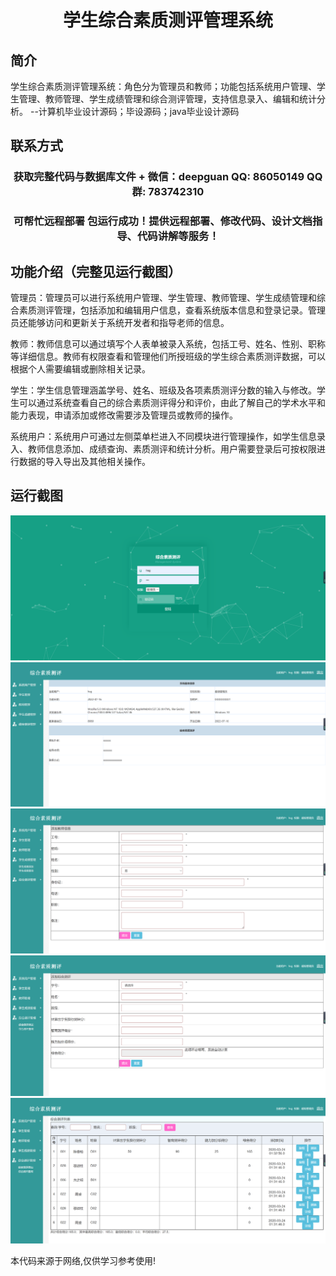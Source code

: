 <p><h1 align="center">学生综合素质测评管理系统</h1></p>

## 简介
学生综合素质测评管理系统：角色分为管理员和教师；功能包括系统用户管理、学生管理、教师管理、学生成绩管理和综合测评管理，支持信息录入、编辑和统计分析。    --计算机毕业设计源码；毕设源码；java毕业设计源码


## 联系方式
<p><h3 align="center">获取完整代码与数据库文件 + 微信：deepguan QQ: 86050149 QQ群: 783742310</h3></p>
<p><h3 align="center">可帮忙远程部署 包运行成功！提供远程部署、修改代码、设计文档指导、代码讲解等服务！</h3></p>

## 功能介绍（完整见运行截图）
管理员：管理员可以进行系统用户管理、学生管理、教师管理、学生成绩管理和综合素质测评管理，包括添加和编辑用户信息，查看系统版本信息和登录记录。管理员还能够访问和更新关于系统开发者和指导老师的信息。

教师：教师信息可以通过填写个人表单被录入系统，包括工号、姓名、性别、职称等详细信息。教师有权限查看和管理他们所授班级的学生综合素质测评数据，可以根据个人需要编辑或删除相关记录。

学生：学生信息管理涵盖学号、姓名、班级及各项素质测评分数的输入与修改。学生可以通过系统查看自己的综合素质测评得分和评价，由此了解自己的学术水平和能力表现，申请添加或修改需要涉及管理员或教师的操作。

系统用户：系统用户可通过左侧菜单栏进入不同模块进行管理操作，如学生信息录入、教师信息添加、成绩查询、素质测评和统计分析。用户需要登录后可按权限进行数据的导入导出及其他相关操作。


## 运行截图
![](imgs/588112-20220716083125691-980420527.png)
![](imgs/588112-20220716083129225-1615800010.png)
![](imgs/588112-20220716083132797-469907871.png)
![](imgs/588112-20220716083136562-1732265769.png)
![](imgs/588112-20220716083140004-71185036.png)

<p>本代码来源于网络,仅供学习参考使用!</p>

